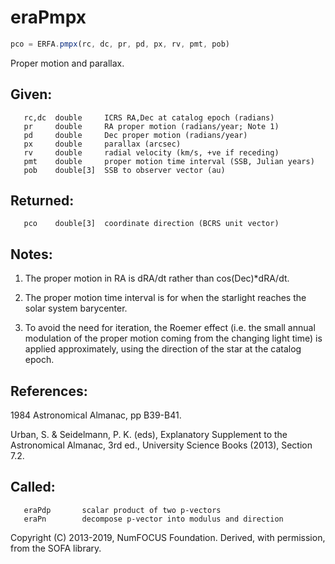 # eraPmpx

```js
pco = ERFA.pmpx(rc, dc, pr, pd, px, rv, pmt, pob)
```

Proper motion and parallax.

## Given:
```
   rc,dc  double     ICRS RA,Dec at catalog epoch (radians)
   pr     double     RA proper motion (radians/year; Note 1)
   pd     double     Dec proper motion (radians/year)
   px     double     parallax (arcsec)
   rv     double     radial velocity (km/s, +ve if receding)
   pmt    double     proper motion time interval (SSB, Julian years)
   pob    double[3]  SSB to observer vector (au)
```

## Returned:
```
   pco    double[3]  coordinate direction (BCRS unit vector)
```

## Notes:

1) The proper motion in RA is dRA/dt rather than cos(Dec)*dRA/dt.

2) The proper motion time interval is for when the starlight
   reaches the solar system barycenter.

3) To avoid the need for iteration, the Roemer effect (i.e. the
   small annual modulation of the proper motion coming from the
   changing light time) is applied approximately, using the
   direction of the star at the catalog epoch.

## References:

   1984 Astronomical Almanac, pp B39-B41.

   Urban, S. & Seidelmann, P. K. (eds), Explanatory Supplement to
   the Astronomical Almanac, 3rd ed., University Science Books
   (2013), Section 7.2.

## Called:
```
   eraPdp       scalar product of two p-vectors
   eraPn        decompose p-vector into modulus and direction
```

Copyright (C) 2013-2019, NumFOCUS Foundation.
Derived, with permission, from the SOFA library.
